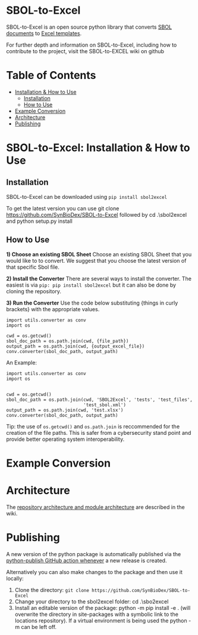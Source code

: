 # SBOL-to-Excel

SBOL-to-Excel is an open source python library that converts [SBOL documents]() to [Excel templates]().

For further depth and information on SBOL-to-Excel, including how to contribute to the project, visit the SBOL-to-EXCEL wiki on github

# Table of Contents
- [Installation & How to Use]()
  -  [Installation]()
  -  [How to Use]()
- [Example Conversion]()
- [Architecture]()
- [Publishing]()

# SBOL-to-Excel: Installation & How to Use

## Installation

SBOL-to-Excel can be downloaded using `pip install sbol2excel`

To get the latest version you can use git clone https://github.com/SynBioDex/SBOL-to-Excel followed by cd .\sbol2excel and python setup.py install

## How to Use
**1) Choose an existing SBOL Sheet** Choose an existing SBOL Sheet that you would like to to convert. We suggest that you choose the latest version of that specific Sbol file. 

**2) Install the Converter** There are several ways to install the converter. The easiest is via `pip: pip install sbol2excel` but it can also be done by cloning the repository.

**3) Run the Converter** Use the code below substituting {things in curly brackets} with the appropriate values.

```
import utils.converter as conv
import os

cwd = os.getcwd()
sbol_doc_path = os.path.join(cwd, {file_path})
output_path = os.path.join(cwd, {output_excel_file})
conv.converter(sbol_doc_path, output_path)
```

An Example:

```
import utils.converter as conv
import os


cwd = os.getcwd()
sbol_doc_path = os.path.join(cwd, 'SBOL2Excel', 'tests', 'test_files',
                             'test_sbol.xml')
output_path = os.path.join(cwd, 'test.xlsx')
conv.converter(sbol_doc_path, output_path)
```
Tip: the use of `os.getcwd()` and `os.path.join` is reccommended for the creation of the file paths. This is safer from a cybersecurity stand point and provide better operating system interoperability.

# Example Conversion

# Architecture
The [repository architecture and module architecture](https://github.com/SynBioDex/SBOL-to-Excel/wiki) are described in the wiki.

# Publishing
A new version of the python package is automatically published via the [python-publish GitHub action whenever](https://github.com/SynBioDex/SBOL-to-Excel/blob/master/.github/workflows/python-publish.yml) a new release is created.

Alternatively you can also make changes to the package and then use it locally:

1. Clone the directory: `git clone https://github.com/SynBioDex/SBOL-to-Excel`
2. Change your directory to the sbol2excel folder: cd .\sbo2excel
3. Install an editable version of the package: python -m pip install -e . (will overwrite the directory in site-packages with a symbolic link to the locations repository). If a virtual environment is being used the python -m can be left off.

